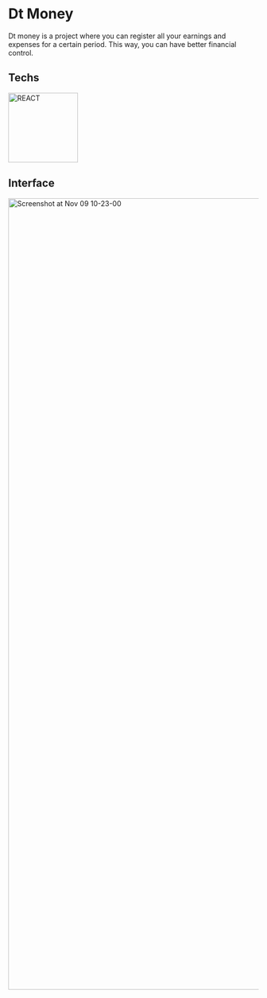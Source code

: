 <html>   
<h1>
   Dt Money
</h1>

Dt money is a project where you can register all your earnings and expenses for a certain period. This way, you can have better financial control.

## Techs
<div>
    <img alt="REACT" width="140" src="https://img.shields.io/badge/react.js-61DAFB?style=for-the-badge&logo=react&logoColor=black"/>
    
## Interface

<img width="1591" alt="Screenshot at Nov 09 10-23-00" src="https://github.com/user-attachments/assets/4f336b0e-f570-4a70-b7e0-a6d618f367ab">


</html>   
